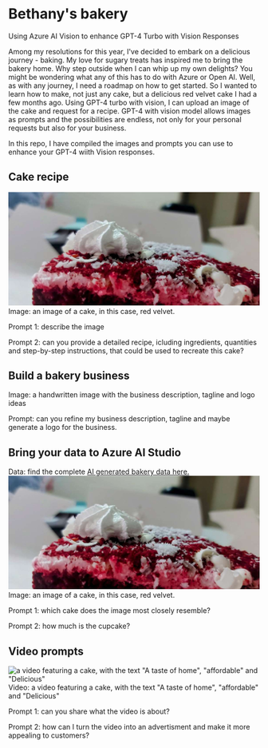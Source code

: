 # Bethany's bakery
Using Azure AI Vision to enhance GPT-4 Turbo with Vision Responses

Among my resolutions for this year, I've decided to embark on a delicious journey - baking. My love for sugary treats has inspired me to bring the bakery home. Why step outside when I can whip up my own delights? You might be wondering what any of this has to do with Azure or Open AI. Well, as with any journey, I need a roadmap on how to get started. So I wanted to learn how to make, not just any cake, but a delicious red velvet cake I had a few months ago. Using GPT-4 turbo with vision, I can upload an image of the cake and request for a recipe. GPT-4 with vision model allows images as prompts and the possibilities are endless, not only for your personal requests but also for your business.

In this repo, I have compiled the images and prompts you can use to enhance your GPT-4 wiith Vision responses.

## Cake recipe
![an image of a cake, in this case, red velvet.](images/red_velvet.jpg)
Image: an image of a cake, in this case, red velvet.

Prompt 1: describe the image

Prompt 2: can you provide a detailed recipe, icluding ingredients, quantities and step-by-step instructions, that could be used to recreate this cake?

## Build a bakery business

Image: a handwritten image with the business description, tagline and logo ideas

Prompt: can you refine my business description, tagline and maybe generate a logo for the business.

## Bring your data to Azure AI Studio
Data: find the complete [AI generated bakery data here.](/product.md)
![an image of a cake, in this case, red velvet.](images/red_velvet.jpg)
Image: an image of a cake, in this case, red velvet.

Prompt 1: which cake does the image most closely resemble?

Prompt 2: how much is the cupcake?

## Video prompts
![a video featuring a cake, with the text "A taste of home", "affordable" and "Delicious"](images/ad.gif)
Video: a video featuring a cake, with the text "A taste of home", "affordable" and "Delicious"

Prompt 1: can you share what the video is about?

Prompt 2: how can I turn the video into an advertisment and make it more appealing to customers?
